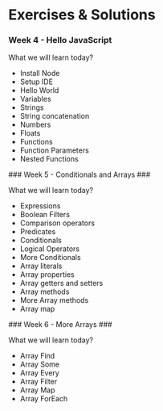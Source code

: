 # Exercises & Solutions

### Week 4 - Hello JavaScript ###

What we will learn today?

-  Install Node
-  Setup IDE
-  Hello World
-  Variables
-  Strings
-  String concatenation
-  Numbers
-  Floats
-  Functions
-  Function Parameters
-  Nested Functions

### Week 5 - Conditionals and Arrays ###

What we will learn today?

-  Expressions
-  Boolean Filters
-  Comparison operators
-  Predicates
-  Conditionals
-  Logical Operators
-  More Conditionals
-  Array literals
-  Array properties
-  Array getters and setters
-  Array methods
-  More Array methods
-  Array map

### Week 6 - More Arrays ###

What we will learn today?

-  Array Find
-  Array Some
-  Array Every
-  Array Filter
-  Array Map
-  Array ForEach
